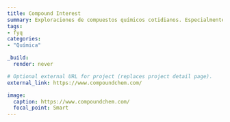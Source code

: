 ```yaml
---
title: Compound Interest
summary: Exploraciones de compuestos químicos cotidianos. Especialmente interesantes sus **infografías**.
tags:
- fyq
categories: 
- "Química"

_build:
  render: never

# Optional external URL for project (replaces project detail page).
external_link: https://www.compoundchem.com/

image:
  caption: https://www.compoundchem.com/
  focal_point: Smart
---
```

